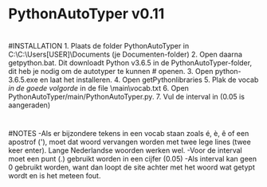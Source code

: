 # PythonAutoTyper v0.11
#
#INSTALLATION
	1. Plaats de folder PythonAutoTyper in C:\C:\Users\[USER]\Documents (je Documenten-folder)
	2. Open daarna getpython.bat. Dit downloadt Python v3.6.5 in de PythonAutoTyper-folder, dit heb je nodig om de autotyper te kunnen #		openen.
	3. Open python-3.6.5.exe en laat het installeren.
	4. Open getPythonlibraries
	5. Plak de vocab *in de goede volgorde* in de file \main\vocab.txt 
	6. Open PythonAutoTyper/main/PythonAutoTyper.py.
	7. Vul de interval in (0.05 is aangeraden)
#
#NOTES
	-Als er bijzondere tekens in een vocab staan zoals é, è, ê of een apostrof ('), moet dat woord vervangen worden met twee lege lines (twee keer enter). Lange Nederlandse woorden werken wel.
		-Voor de interval moet een punt (.) gebruikt worden in een cijfer (0.05)
	  -Als interval kan geen 0 gebruikt worden, want dan loopt de site achter met het woord wat getypt wordt en is het meteen fout.

